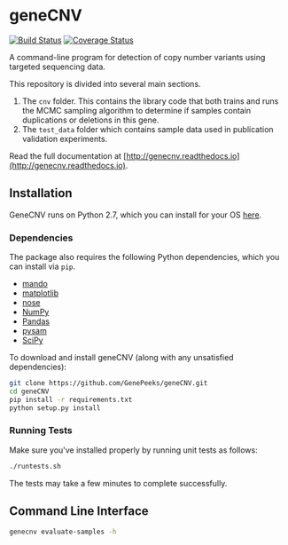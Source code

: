 # geneCNV
[![Build Status](https://circleci.com/gh/GenePeeks/geneCNV.svg?style=shield&circle-token=41203ba7ace9a56592f8070d62b65d0a45fa334c)](https://circleci.com/gh/GenePeeks/geneCNV)
[![Coverage Status](https://coveralls.io/repos/github/GenePeeks/geneCNV/badge.svg?branch=master)](https://coveralls.io/github/GenePeeks/geneCNV?branch=master)

A command-line program for detection of copy number variants using targeted sequencing data.

This repository is divided into several main sections.

1. The `cnv` folder.  This contains the library code that both trains and runs the MCMC sampling algorithm to determine if samples contain duplications or deletions in this gene.
2. The `test_data` folder which contains sample data used in publication validation experiments.

Read the full documentation at [http://genecnv.readthedocs.io](http://genecnv.readthedocs.io).

## Installation

GeneCNV runs on Python 2.7, which you can install for your OS [here](https://wiki.python.org/moin/BeginnersGuide/Download).

### Dependencies
The package also requires the following Python dependencies, which you can install via `pip`.
* [mando](http://pypi.python.org/pypi/mando)
* [matplotlib](http://matplotlib.org)
* [nose](http://pypi.python.org/pypi/nose/1.3.7)
* [NumPy](http://numpy.org)
* [Pandas](http://pandas.pydata.org/)
* [pysam](http://github.com/pysam-developers/pysam)
* [SciPy](http://www.scipy.org/)


To download and install geneCNV (along with any unsatisfied dependencies):
~~~bash
git clone https://github.com/GenePeeks/geneCNV.git
cd geneCNV
pip install -r requirements.txt
python setup.py install
~~~

### Running Tests
Make sure you've installed properly by running unit tests as follows:

~~~bash
./runtests.sh
~~~
The tests may take a few minutes to complete successfully.

## Command Line Interface


~~~bash
genecnv evaluate-samples -h
~~~

